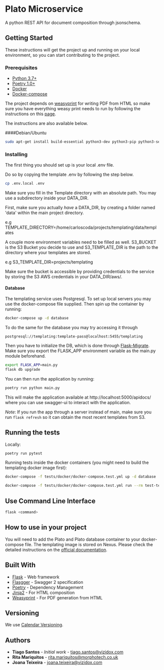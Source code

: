 # Plato Microservice

A python REST API for document composition through jsonschema. 

## Getting Started

These instructions will get the project up and running on your local environment, so you can start contributing to the project.
### Prerequisites

* [Python 3.7+](https://www.python.org/)
* [Poetry 1.0+](https://python-poetry.org/)
* [Docker](https://docker.com)
* [Docker-compose](https://docs.docker.com/compose/)

The project depends on [weasyprint](https://weasyprint.org/) for writing PDF from HTML so make sure you have everything
 weasy print needs to run by following the instructions on this [page](https://weasyprint.readthedocs.io/en/latest/install.html#linux). 
 
The instructions are also available below.
 
####Debian/Ubuntu


```bash
sudo apt-get install build-essential python3-dev python3-pip python3-setuptools python3-wheel python3-cffi libcairo2 libpango-1.0-0 libpangocairo-1.0-0 libgdk-pixbuf2.0-0 libffi-dev shared-mime-info
```

### Installing

The first thing you should set up is your local .env file.

Do so by copying the template .env by following the step below.

```bash
cp .env.local .env
```

Make sure you fill in the Template directory with an absolute path.
You may use a subdirectory inside your DATA_DIR.

First, make sure you actually *have* a DATA_DIR, by creating a folder named 'data' within the main project directory.

e.g TEMPLATE_DIRECTORY=/home/carloscoda/projects/templating/data/templates

A couple more environment variables need to be filled as well. 
S3_BUCKET is the S3 Bucket you decide to use and S3_TEMPLATE_DIR is the path to 
the directory where your templates are stored.

e.g S3_TEMPLATE_DIR=projects/templating

Make sure the bucket is accessible by providing credentials to the service by
 storing the S3 AWS credentials in your DATA_DIR/aws/.  

#### Database
The templating service uses Postgresql.
To set up local servers you may use the docker-compose file supplied. Then spin up the container by running:

```bash
docker-compose up -d database
```

To do the same for the database you may try accessing it through 
```
postgresql://templating:template-pass@localhost:5455/templating
```

Then you have to initialize the DB, which is done through [Flask-Migrate](https://flask-migrate.readthedocs.io/en/latest/).
Make sure you export the FLASK_APP environment variable as the main.py module beforehand.
```bash
export FLASK_APP=main.py
flask db upgrade
```

You can then run the application by running:
```bash
poetry run python main.py
```

This will make the application available at http://localhost:5000/apidocs/ 
where you can use swagger-ui to interact with the application. 

*Note*: If you run the app through a server instead of main, make sure you run `flask refresh`
so it can obtain the most recent templates from S3.  

## Running the tests
Locally:
```bash
poetry run pytest
```

Running tests inside the docker containers (you might need to build the templating docker image first):
```bash
docker-compose -f tests/docker/docker-compose.test.yml up -d database

docker-compose -f tests/docker/docker-compose.test.yml run --rm test-templating pytest --cov=micro_templating
```


## Use Command Line Interface

```bash
flask <command>
```

## How to use in your project

You will need to add the Plato and Plato database container to your docker-compose file. The templating image is stored on Nexus.
Please check the detailed instructions on the [official documentation](https://plato.vizidox.com).


## Built With

* [Flask](https://palletsprojects.com/p/flask/) - Web framework
* [Flasgger](https://github.com/flasgger/flasgger) - Swagger 2 specification
* [Poetry](https://python-poetry.org/) - Dependency Management
* [Jinja2](https://palletsprojects.com/p/jinja/) - For HTML composition
* [Weasyprint](https://weasyprint.org/) - For PDF generation from HTML

## Versioning

We use [Calendar Versioning](https://calver.org/).

## Authors

* **Tiago Santos** - *Initial work* - tiago.santos@vizidox.com
* **Rita Mariquitos** - rita.mariquitos@morphotech.co.uk
* **Joana Teixeira** - joana.teixeira@vizidox.com
